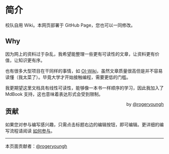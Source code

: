 # 简介

校队自用 Wiki。本网页部署于 GitHub Page，您也可以一同修改。

## Why

因为网上的资料过于杂乱，我希望能整理一些更有可读性的文章，让资料更有价值，让知识更有序。

也有很多大型项目在干同样的事情，如 [OI-Wiki](https://oi-wiki.org)，虽然文章质量很高但是并不容易读懂（我太菜了）。毕竟大学才开始接触编程，需要更低的门槛。

我更期望这里文档具有线性可读性，能够像一本书一样顺序的学习，因此我加入了 MdBook 支持，这也意味着表达形式会受到限制。

<span style="float: right;">by [@rogeryoungh](https://github.com/rogeryoungh)</span>

## 贡献

如果您对参与编写感兴趣，只需点击标题右边的编辑按钮，即可编辑。更详细的编写流程请阅读 [如何参与](about/support.md)。

------

本页面贡献者：[@rogeryoungh](https://github.com/rogeryoungh)
